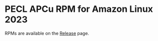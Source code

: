 # PECL APCu RPM for Amazon Linux 2023

RPMs are available on the [Release](https://github.com/sunaoka/al2023-php-pecl-apcu/releases) page.
